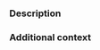 <!-- This comments are hidden when you submit the issue, so you do not need to remove them! -->
<!-- Please be sure to check out our contributing guidelines, https://github.com/sunpy/sunpy/blob/master/CONTRIBUTING.rst. -->
<!-- Please be sure to check out our code of conduct, https://github.com/sunpy/sunpy/blob/master/CODE_OF_CONDUCT.rst. -->

<!-- Please just have a quick search on our GitHub repository to see if a similar issue has already been posted. -->
<!-- If a similar issue is closed, have a quick look to see if you are satisfied by the resolution. -->
<!-- If not please go ahead and open an issue! -->

### Description
<!-- Provide a general description of the feature you would like. -->
<!-- If you want to, you can give us a draft design or API. -->
<!-- This way we have a deeper discussion on the feature. -->


### Additional context
<!-- Add any other context or screenshots about the feature request here. -->
<!-- This part is optional. -->
